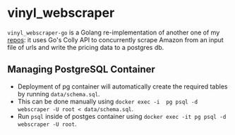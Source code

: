 # vinyl_webscraper

`vinyl_webscraper-go` is a Golang re-implementation of another one of my [repos](https://github.com/1602077/vinyl_pricechecker): it uses Go's Colly API to concurrently scrape Amazon from an input file of urls and write the pricing data to a postgres db.

## Managing PostgreSQL Container
- Deployment of pg container will automatically create the required tables by running `data/schema.sql`.
- This can be done manually using `docker exec -i  pg psql -d webscraper -U root < data/schema.sql`.
- Run `psql` inside of postges container using `docker exec -it pg psql -d webscraper -U root`.

